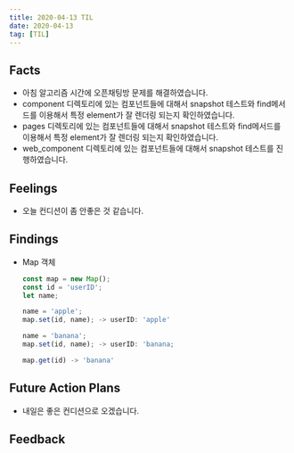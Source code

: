 ```yaml
---
title: 2020-04-13 TIL
date: 2020-04-13
tag: [TIL]
---
```


## Facts

- 아침 알고리즘 시간에 오픈채팅방 문제를 해결하였습니다.
- component 디렉토리에 있는 컴포넌트들에 대해서 snapshot 테스트와 find메서드를 이용해서 특정 element가 잘 렌더링 되는지 확인하였습니다.
- pages 디렉토리에 있는 컴포넌트들에 대해서 snapshot 테스트와 find메서드를 이용해서 특정 element가 잘 렌더링 되는지 확인하였습니다.
- web_component 디렉토리에 있는 컴포넌트들에 대해서 snapshot 테스트를 진행하였습니다.

## Feelings

- 오늘 컨디션이 좀 안좋은 것 같습니다.

## Findings

- Map 객체

  ```javascript
  const map = new Map();
  const id = 'userID';
  let name;

  name = 'apple';
  map.set(id, name); -> userID: 'apple'

  name = 'banana';
  map.set(id, name); -> userID: 'banana;

  map.get(id) -> 'banana'
  ```

## Future Action Plans

- 내일은 좋은 컨디션으로 오겠습니다.

## Feedback
